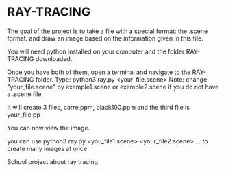 # RAY-TRACING

The goal of the project is to take a file with a special format: the .scene format.
and draw an image based on the information given in this file.

You will need python installed on your computer and the folder RAY-TRACING
downloaded.

Once you have both of them, open a terminal and navigate to the RAY-TRACING
folder.
Type: python3 ray.py <your_file.scene>
Note: change "your_file.scene" by exemple1.scene or exemple2.scene if you
do not have a .scene file

It will create 3 files, carre.ppm, black100.ppm and the third file is 
your_file.pp

You can now view the image.

you can use python3 ray.py <you_file1.scene> <your_file2.scene> ... to create
many images at once

School project about ray tracing
